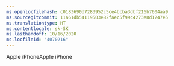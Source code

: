 ```yaml
---
ms.openlocfilehash: c0183690d7283952c5ce4bcba3dbf216b7604aa9
ms.sourcegitcommit: 11a61db54119503e82faec5f99c4273e8d1247e5
ms.translationtype: HT
ms.contentlocale: sk-SK
ms.lasthandoff: 10/16/2020
ms.locfileid: "4070216"
---
```

<span data-ttu-id="f9a86-101">Apple iPhone</span><span class="sxs-lookup"><span data-stu-id="f9a86-101">Apple iPhone</span></span>